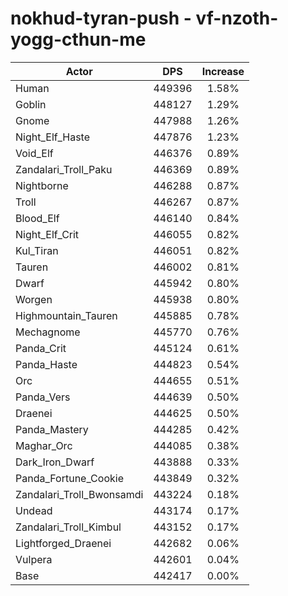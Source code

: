 # nokhud-tyran-push - vf-nzoth-yogg-cthun-me
| Actor | DPS | Increase |
|---|:---:|:---:|
|Human|449396|1.58%|
|Goblin|448127|1.29%|
|Gnome|447988|1.26%|
|Night_Elf_Haste|447876|1.23%|
|Void_Elf|446376|0.89%|
|Zandalari_Troll_Paku|446369|0.89%|
|Nightborne|446288|0.87%|
|Troll|446267|0.87%|
|Blood_Elf|446140|0.84%|
|Night_Elf_Crit|446055|0.82%|
|Kul_Tiran|446051|0.82%|
|Tauren|446002|0.81%|
|Dwarf|445942|0.80%|
|Worgen|445938|0.80%|
|Highmountain_Tauren|445885|0.78%|
|Mechagnome|445770|0.76%|
|Panda_Crit|445124|0.61%|
|Panda_Haste|444823|0.54%|
|Orc|444655|0.51%|
|Panda_Vers|444639|0.50%|
|Draenei|444625|0.50%|
|Panda_Mastery|444285|0.42%|
|Maghar_Orc|444085|0.38%|
|Dark_Iron_Dwarf|443888|0.33%|
|Panda_Fortune_Cookie|443849|0.32%|
|Zandalari_Troll_Bwonsamdi|443224|0.18%|
|Undead|443174|0.17%|
|Zandalari_Troll_Kimbul|443152|0.17%|
|Lightforged_Draenei|442682|0.06%|
|Vulpera|442601|0.04%|
|Base|442417|0.00%|
